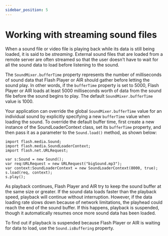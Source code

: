 ```yaml
---
sidebar_position: 5
---
```


# Working with streaming sound files

When a sound file or video file is playing back while its data is still being
loaded, it is said to be _streaming_. External sound files that are loaded from
a remote server are often streamed so that the user doesn't have to wait for all
the sound data to load before listening to the sound.

The `SoundMixer.bufferTime` property represents the number of milliseconds of
sound data that Flash Player or AIR should gather before letting the sound play.
In other words, if the `bufferTime` property is set to 5000, Flash Player or AIR
loads at least 5000 milliseconds worth of data from the sound file before the
sound begins to play. The default `SoundMixer.bufferTime` value is 1000.

Your application can override the global `SoundMixer.bufferTime` value for an
individual sound by explicitly specifying a new `bufferTime` value when loading
the sound. To override the default buffer time, first create a new instance of
the SoundLoaderContext class, set its `bufferTime` property, and then pass it as
a parameter to the `Sound.load()` method, as shown below:

    import flash.media.Sound;
    import flash.media.SoundLoaderContext;
    import flash.net.URLRequest;

    var s:Sound = new Sound();
    var req:URLRequest = new URLRequest("bigSound.mp3");
    var context:SoundLoaderContext = new SoundLoaderContext(8000, true);
    s.load(req, context);
    s.play();

As playback continues, Flash Player and AIR try to keep the sound buffer at the
same size or greater. If the sound data loads faster than the playback speed,
playback will continue without interruption. However, if the data loading rate
slows down because of network limitations, the playhead could reach the end of
the sound buffer. If this happens, playback is suspended, though it
automatically resumes once more sound data has been loaded.

To find out if playback is suspended because Flash Player or AIR is waiting for
data to load, use the `Sound.isBuffering` property.
